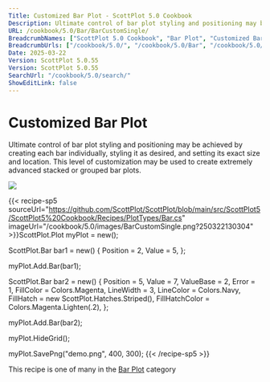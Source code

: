 ```yaml
---
Title: Customized Bar Plot - ScottPlot 5.0 Cookbook
Description: Ultimate control of bar plot styling and positioning may be achieved by creating each bar individually, styling it as desired, and setting its exact size and location. This level of customization may be used to create extremely advanced stacked or grouped bar plots.
URL: /cookbook/5.0/Bar/BarCustomSingle/
BreadcrumbNames: ["ScottPlot 5.0 Cookbook", "Bar Plot", "Customized Bar Plot"]
BreadcrumbUrls: ["/cookbook/5.0/", "/cookbook/5.0/Bar", "/cookbook/5.0/Bar/BarCustomSingle"]
Date: 2025-03-22
Version: ScottPlot 5.0.55
Version: ScottPlot 5.0.55
SearchUrl: "/cookbook/5.0/search/"
ShowEditLink: false
---
```



<div class='d-flex align-items-center mt-5'>
<h1 class='me-2 text-dark my-0 border-0'>Customized Bar Plot</h1>
</div>

Ultimate control of bar plot styling and positioning may be achieved by creating each bar individually, styling it as desired, and setting its exact size and location. This level of customization may be used to create extremely advanced stacked or grouped bar plots.

[![](/cookbook/5.0/images/BarCustomSingle.png?250322130304)](/cookbook/5.0/images/BarCustomSingle.png?250322130304)

{{< recipe-sp5 sourceUrl="https://github.com/ScottPlot/ScottPlot/blob/main/src/ScottPlot5/ScottPlot5%20Cookbook/Recipes/PlotTypes/Bar.cs" imageUrl="/cookbook/5.0/images/BarCustomSingle.png?250322130304" >}}ScottPlot.Plot myPlot = new();

ScottPlot.Bar bar1 = new()
{
    Position = 2,
    Value = 5,
};

myPlot.Add.Bar(bar1);

ScottPlot.Bar bar2 = new()
{
    Position = 5,
    Value = 7,
    ValueBase = 2,
    Error = 1,
    FillColor = Colors.Magenta,
    LineWidth = 3,
    LineColor = Colors.Navy,
    FillHatch = new ScottPlot.Hatches.Striped(),
    FillHatchColor = Colors.Magenta.Lighten(.2),
};

myPlot.Add.Bar(bar2);

myPlot.HideGrid();

myPlot.SavePng("demo.png", 400, 300);
{{< /recipe-sp5 >}}

<div class='my-5 text-center'>This recipe is one of many in the <a href='/cookbook/5.0/Bar'>Bar Plot</a> category</div>


